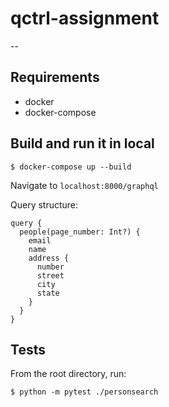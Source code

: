 # qctrl-assignment
--


## Requirements
- docker
- docker-compose

## Build and run it in local
```text
$ docker-compose up --build
```

Navigate to `localhost:8000/graphql`

Query structure:
```text
query {
  people(page_number: Int?) {
    email
    name
    address {
      number
      street
      city
      state
    }
  }
}
```

## Tests
From the root directory, run:
```text
$ python -m pytest ./personsearch
```
